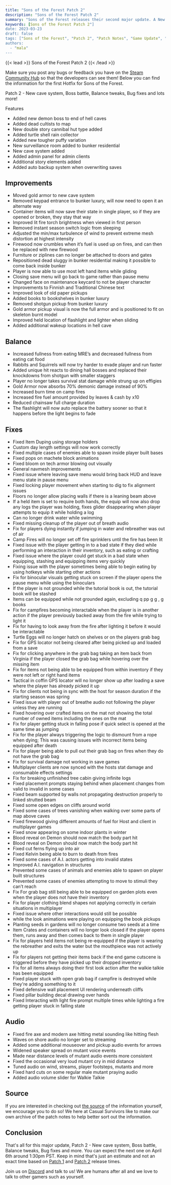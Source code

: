 ```yaml
---
title: "Sons of the Forest Patch 2"
description: "Sons of the Forest Patch 2"
summary: "Sons of the Forest releases their second major update. A New cave to explore along with a final boss for you to encounter are all now part of the game!"
keywords: [Sons of the Forest Patch 2"]
date: 2023-03-23
draft: false
tags: ["Sons of the Forest", "Patch 2", "Patch Notes", "Game Update", "New Content"]
authors:
  - "mala"
---
```


{{< lead >}}
Sons of the Forest Patch 2
{{< /lead >}}

Make sure you post any bugs or feedback you have on the [Steam Community Hub](https://steamcommunity.com/app/1326470/discussions/) so that the developers can see them!
Below you can find the information for the first Hotfix for Sons of the Forest.

Patch 2 - New cave system, Boss battle, Balance tweaks, Bug fixes and lots more!

 Features
 - Added new demon boss to end of hell caves
 - Added dead cultists to map
 - New double story cannibal hut type added
 - Added turtle shell rain collector
 - Added new tougher puffy variation
 - New surveillance room added to bunker residential
 - New cave system added
 - Added admin panel for admin clients
 - Additional story elements added
 - Added auto backup system when overwriting saves

## Improvements
 - Moved gold armor to new cave system
 - Removed keypad entrance to bunker luxury, will now need to open it an alternate way
 - Container items will now save their state in single player, so if they are opened or broken, they stay that way
 - Improved lit fire torch brightness when viewed in first person
 - Removed instant season switch logic from sleeping
 - Adjusted the min/max turbulence of wind to prevent extreme mesh distortion at highest intensity
 - Firewood now crumbles when it’s fuel is used up on fires, and can then be replaced with new firewood
 - Furniture or ziplines can no longer be attached to doors and gates
 - Repositioned dead sluggy in bunker residential making it possible to come back inside bunker
 - Player is now able to use most left hand items while gliding
 - Closing save menu will go back to game rather than pause menu
 - Changed face on maintenance keycard to not be player character
 - Improvements to Finnish and Traditional Chinese text
 - Improved look of old paper pickups
 - Added books to bookshelves in bunker luxury
 - Removed shotgun pickup from bunker luxury
 - Gold armor pickup visual is now the full armor and is positioned to fit on skeleton burnt model
 - Improved held location of flashlight and lighter when sliding
 - Added additional wakeup locations in hell cave

## Balance
 - Increased fullness from eating MRE’s and decreased fullness from eating cat food
 - Rabbits and Squirrels will now try harder to evade player and run faster
 - Added unique hit reacts to dining hall bosses and replaced their knockdowns from shotgun with smaller staggers
 - Player no longer takes survival stat damage while strung up on effigies
 - Gold Armor now absorbs 70% demonic damage instead of 90%
 - Increased burn time on camp fires
 - Increased fire fuel amount provided by leaves & cash by x10
 - Reduced chainsaw full charge duration
 - The flashlight will now auto replace the battery sooner so that it happens before the light begins to fade

## Fixes
 - Fixed Item Duping using storage holders
 - Custom day length settings will now work correctly
 - Fixed multiple cases of enemies able to spawn inside player built bases
 - Fixed pops on machete block animations
 - Fixed bloom on tech armor blowing out visually
 - General navmesh improvements
 - Fixed issue where leaving save menu would bring back HUD and leave menu state in pause menu
 - Fixed locking player movement when starting to dig to fix alignment issues
 - Floors no longer allow placing walls if there is a leaning beam above
 - If a held item is set to require both hands, the equip will now also drop any logs the player was holding, fixes glider disappearing when player attempts to equip it while holding a log
 - Can no longer drink water while swimming
 - Fixed missing cleanup of the player out of breath audio
 - Fix for players dying instantly if jumping in water and rebreather was out of air
 - Camp Fires will no longer set off fire sprinklers until the fire has been lit
 - Fixed issue with the player getting in to a bad state if they died while performing an interaction in their inventory, such as eating or crafting
 - Fixed issue where the player could get stuck in a bad state when equipping, stashing and equipping items very quickly
 - Fixing issue with the player sometimes being able to begin eating by using hotkeys while starting other actions
 - Fix for binocular visuals getting stuck on screen if the player opens the pause menu while using the binoculars
 - If the player is not grounded while the tutorial book is out, the tutorial book will be stashed
 - Items can be equipped while not grounded again, excluding q pp g g , g books
 - Fix for campfires becoming interactable when the player is in another action if the player previously backed away from the fire while trying to light it
 - Fix for having to look away from the fire after lighting it before it would be interactable
 - Turtle Eggs will no longer hatch on shelves or on the players grab bag
 - Fix for GPS locator not being cleared after being picked up and loaded from a save
 - Fix for clicking anywhere in the grab bag taking an item back from Virginia if the player closed the grab bag while hovering over the missing item
 - Fix for items not being able to be equipped from within inventory if they were not left or right hand items
 - Tactical in coffin GPS locator will no longer show up after loading a save where the player has already picked it up
 - Fix for clients not being in sync with the host for season duration if the starting season was spring
 - Fixed issue with player out of breathe audio not following the player unless they are running
 - Fixed hovering over crafted items on the mat not showing the total number of owned items including the ones on the mat
 - Fix for player getting stuck in falling pose if quick select is opened at the same time as jumping
 - Fix for the player always triggering the logic to dismount from a rope when dying; This was causing issues with incorrect items being equipped after death
 - Fix for player being able to pull out their grab bag on fires when they do not have the grab bag
 - Fix for survival damage not working in save games
 - Multiplayer clients are now synced with the hosts stat damage and consumable effects settings
 - Fix for breaking unfinished tree cabin giving infinite logs
 - Fixed placement prompts staying behind when placement changes from valid to invalid in some cases
 - Fixed beam supported by walls not propagating destruction properly to linked strutted beam
 - Fixed some open edges on cliffs around world
 - Fixed some cases of trees vanishing when walking over some parts of map above caves
 - Fixed firewood giving different amounts of fuel for Host and client in multiplayer games
 - Fixed snow appearing on some indoor plants in winter
 - Blood reveal on Demon should now match the body part hit
 - Blood reveal on Demon should now match the body part hit
 - Fixed cut ferns flying up into air
 - Fixed Kelvin being able to burn to death from fires
 - Fixed some cases of A.I. actors getting into invalid states
 - Improved A.I. navigation in structures
 - Prevented some cases of animals and enemies able to spawn on player built structures
 - Prevented some cases of enemies attempting to move to stimuli they can’t reach
 - Fix For grab bag still being able to be equipped on garden plots even when the player does not have their inventory
 - Fix for player clothing blend shapes not applying correctly in certain situations in multiplayer
 - Fixed issue where other interactions would still be possible
 - while the look animations were playing on equipping the book pickups
 - Planting seeds in gardens will no longer consume two seeds at a time
 - Item Crates and containers will no longer look closed if the player opens them, runs away and then comes back to them in single player
 - Fix for players held items not being re-equipped if the player is wearing the rebreather and exits the water but the mouthpiece was not actively up
 - Fix for players not getting their items back if the end game cutscene is triggered before they have picked up their dropped inventory
 - Fix for all items always doing their first look action after the walkie talkie has been equipped
 - Fixed player stuck with open grab bag if campfire is destroyed while they're adding something to it
 - Fixed defensive wall placement UI rendering underneath cliffs
 - Fixed pillar building decal drawing over hands
 - Fixed Interacting with light fire prompt multiple times while lighting a fire getting player stuck in falling state

## Audio
 - Fixed fire axe and modern axe hitting metal sounding like hitting flesh
 - Waves on shore audio no longer set to streaming
 - Added some additional mouseover and pickup audio events for arrows
 - Widened speaker spread on mutant voice events
 - Made near distance levels of mutant audio events more consistent
 - Fixed the occasional very loud mutant cry in mid distance
 - Tuned audio on wind, streams, player footsteps, mutants and more
 - Fixed hard cuts on some regular male mutant praying audio
 - Added audio volume slider for Walkie Talkie


## Source
If you are interested in checking out [the source](https://steamcommunity.com/games/1326470/announcements/detail/3691302139704242667) of the information yourself, we encourage you to do so!
We here at Casual Survivors like to make our own archive of the patch notes to help better sort out the information.

## Conclusion
That's all for this major update, Patch 2 - New cave system, Boss battle, Balance tweaks, Bug fixes and more. You can expect the next one on April 6th around 1:30pm PST. Keep in mind that's just an estimate and not an exact time based on [Patch 1](/sons-of-the-forest/news/patch-1/) and [Patch 2](/sons-of-the-forest/news/patch-2/) release times. 

Join us on [Discord](https://discord.gg/ZXp93XsKnN) and talk to us! We are humans after all and we love to talk to other gamers such as yourself. 
